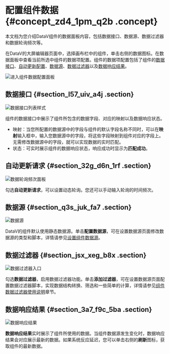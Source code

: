 # 配置组件数据 {#concept_zd4_1pm_q2b .concept}

本文档为您介绍DataV组件的数据面板内容，包括数据接口、数据源、数据过滤器和数据轮询频次等。

在DataV的大屏编辑器页面中，选择画布栏中的组件，单击右侧的数据图标。在数据面板中查看当前所选中组件的数据项配置。组件的数据项配置包括了组件的[数据接口](#section_l57_uiv_a4j)、[自动更新配置](#section_32g_d6n_1rf)、[数据源](#section_q3s_juk_fa7)、[数据过滤器](#section_jsx_xeg_b8x)以及[数据响应结果](#section_3a7_f9c_5ba)。

![进入组件数据配置面板](http://static-aliyun-doc.oss-cn-hangzhou.aliyuncs.com/assets/img/16561/156532191354855_zh-CN.png)

## 数据接口 {#section_l57_uiv_a4j .section}

![数据接口列表样式](http://static-aliyun-doc.oss-cn-hangzhou.aliyuncs.com/assets/img/16561/15653219138138_zh-CN.png)

组件的数据接口中展示了组件所包含的数据字段、对应的映射以及数据响应状态。

-   映射：当您所配置的数据源中的字段与组件的默认字段名称不同时，可以在**映射**输入框中，输入您数据源中的字段，将这些字段映射到组件对应的字段上。无需修改数据源中的字段，就可以实现数据的实时匹配。
-   状态：可实时展示组件的数据响应状态，响应成功时显示为**匹配成功**。

## 自动更新请求 {#section_32g_d6n_1rf .section}

![数据轮询频次面板](http://static-aliyun-doc.oss-cn-hangzhou.aliyuncs.com/assets/img/16561/15653219148144_zh-CN.png)

勾选**自动更新请求**，可以设置动态轮询。您还可以手动输入轮询的时间频次。

## 数据源 {#section_q3s_juk_fa7 .section}

![数据源](http://static-aliyun-doc.oss-cn-hangzhou.aliyuncs.com/assets/img/16561/15653219148139_zh-CN.png)

DataV的组件默认使用静态数据源。单击**配置数据源**，可在设置数据源页面修改数据源的类型和脚本，详情请参见[设置组件数据源](cn.zh-CN/.md#)。

## 数据过滤器 {#section_jsx_xeg_b8x .section}

![数据过滤器入口](http://static-aliyun-doc.oss-cn-hangzhou.aliyuncs.com/assets/img/16561/15653219148143_zh-CN.png)

勾选**数据过滤器**，启用数据过滤器功能。单击**添加过滤器**，可在设置数据源页面配置数据过滤器脚本，实现数据结构转换、筛选和一些简单的计算，详情请参见[组件数据过滤器使用说明](../../../../cn.zh-CN/管理组件/组件数据过滤器使用说明/使用方法.md#)章节。

## 数据响应结果 {#section_3a7_f9c_5ba .section}

![数据响应结果](http://static-aliyun-doc.oss-cn-hangzhou.aliyuncs.com/assets/img/16561/15653219148142_zh-CN.png)

**数据响应结果**实时展示了组件所使用的数据。当组件数据源发生变化时，数据响应结果会对应展示最新的数据。如果系统反应延迟，您可以单击右侧的**刷新**图标，获取组件的最新数据。


